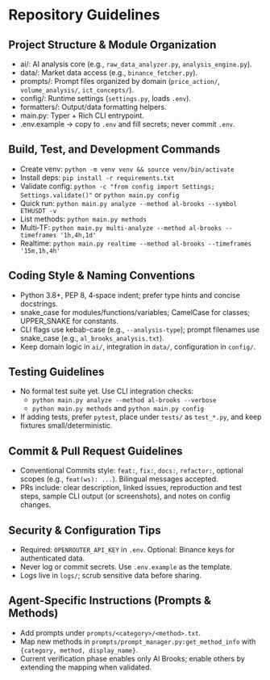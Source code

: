 # Repository Guidelines

## Project Structure & Module Organization
- ai/: AI analysis core (e.g., `raw_data_analyzer.py`, `analysis_engine.py`).
- data/: Market data access (e.g., `binance_fetcher.py`).
- prompts/: Prompt files organized by domain (`price_action/`, `volume_analysis/`, `ict_concepts/`).
- config/: Runtime settings (`settings.py`, loads `.env`).
- formatters/: Output/data formatting helpers.
- main.py: Typer + Rich CLI entrypoint.
- .env.example → copy to `.env` and fill secrets; never commit `.env`.

## Build, Test, and Development Commands
- Create venv: `python -m venv venv && source venv/bin/activate`
- Install deps: `pip install -r requirements.txt`
- Validate config: `python -c "from config import Settings; Settings.validate()"` or `python main.py config`
- Quick run: `python main.py analyze --method al-brooks --symbol ETHUSDT -v`
- List methods: `python main.py methods`
- Multi‑TF: `python main.py multi-analyze --method al-brooks --timeframes '1h,4h,1d'`
- Realtime: `python main.py realtime --method al-brooks --timeframes '15m,1h,4h'`

## Coding Style & Naming Conventions
- Python 3.8+, PEP 8, 4‑space indent; prefer type hints and concise docstrings.
- snake_case for modules/functions/variables; CamelCase for classes; UPPER_SNAKE for constants.
- CLI flags use kebab-case (e.g., `--analysis-type`); prompt filenames use snake_case (e.g., `al_brooks_analysis.txt`).
- Keep domain logic in `ai/`, integration in `data/`, configuration in `config/`.

## Testing Guidelines
- No formal test suite yet. Use CLI integration checks:
  - `python main.py analyze --method al-brooks --verbose`
  - `python main.py methods` and `python main.py config`
- If adding tests, prefer `pytest`, place under `tests/` as `test_*.py`, and keep fixtures small/deterministic.

## Commit & Pull Request Guidelines
- Conventional Commits style: `feat:`, `fix:`, `docs:`, `refactor:`, optional scopes (e.g., `feat(ws): ...`). Bilingual messages accepted.
- PRs include: clear description, linked issues, reproduction and test steps, sample CLI output (or screenshots), and notes on config changes.

## Security & Configuration Tips
- Required: `OPENROUTER_API_KEY` in `.env`. Optional: Binance keys for authenticated data.
- Never log or commit secrets. Use `.env.example` as the template.
- Logs live in `logs/`; scrub sensitive data before sharing.

## Agent-Specific Instructions (Prompts & Methods)
- Add prompts under `prompts/<category>/<method>.txt`.
- Map new methods in `prompts/prompt_manager.py:get_method_info` with `{category, method, display_name}`.
- Current verification phase enables only Al Brooks; enable others by extending the mapping when validated.
